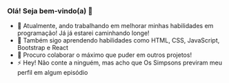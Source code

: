 ### Olá! Seja bem-vindo(a) 👋
- 🔭 Atualmente, ando trabalhando em melhorar minhas habilidades em programação! Já já estarei caminhando longe!
- 🌱 Também sigo aprendendo habilidades como HTML, CSS, JavaScript, Bootstrap e React
- 👯 Procuro colaborar o máximo que puder em outros projetos! 
- ⚡ Hey! Não conte a ninguém, mas acho que Os Simpsons previram meu perfil em algum episódio

